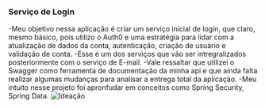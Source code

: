 ### Serviço de Login
-Meu objetivo nessa aplicação é criar um serviço inicial de login, que claro, mesmo básico, pois utilizo o Auth0 e uma estratégia para lidar com a atualização de dados da conta, autenticação, criação de usuário e validação de conta.
-Esse é um dos serviços que vão ser intregralizados posteriormente com o serviço de E-mail.
-Vale ressaltar que utilizei o Swagger como ferramenta de documentação da minha api e que ainda falta realizar algumas mudanças para analisar a entrega total da aplicação.
-Meu intuito nesse projeto foi apronfudar em conceitos como Spring Security, Spring Data.
![Ideação](https://drive.google.com/file/d/15MUrrGqOUIxM1uFra-VWud8h_A21QXYd/view?usp=sharing)
